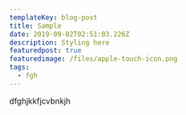 ```yaml
---
templateKey: blog-post
title: Sample
date: 2019-09-02T02:51:03.226Z
description: Styling here
featuredpost: true
featuredimage: /files/apple-touch-icon.png
tags:
  - fgh
---
```

dfghjkkfjcvbnkjh
